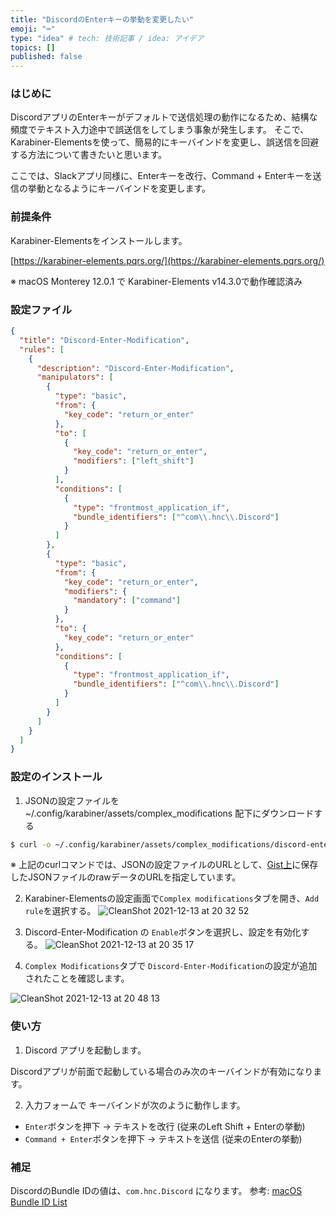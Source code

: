 ```yaml
---
title: "DiscordのEnterキーの挙動を変更したい"
emoji: "⌨️"
type: "idea" # tech: 技術記事 / idea: アイデア
topics: []
published: false
---
```


### はじめに

DiscordアプリのEnterキーがデフォルトで送信処理の動作になるため、結構な頻度でテキスト入力途中で誤送信をしてしまう事象が発生します。
そこで、Karabiner-Elementsを使って、簡易的にキーバインドを変更し、誤送信を回避する方法について書きたいと思います。

ここでは、Slackアプリ同様に、Enterキーを改行、Command + Enterキーを送信の挙動となるようにキーバインドを変更します。

### 前提条件

Karabiner-Elementsをインストールします。

[https://karabiner-elements.pqrs.org/](https://karabiner-elements.pqrs.org/)

※ macOS Monterey 12.0.1 で Karabiner-Elements v14.3.0で動作確認済み


### 設定ファイル

```json
{
  "title": "Discord-Enter-Modification",
  "rules": [
    {
      "description": "Discord-Enter-Modification",
      "manipulators": [
        {
          "type": "basic",
          "from": {
            "key_code": "return_or_enter"
          },
          "to": [
            {
              "key_code": "return_or_enter",
              "modifiers": ["left_shift"]
            }
          ],
          "conditions": [
            {
              "type": "frontmost_application_if",
              "bundle_identifiers": ["^com\\.hnc\\.Discord"]
            }
          ]
        },
        {
          "type": "basic",
          "from": {
            "key_code": "return_or_enter",
            "modifiers": {
              "mandatory": ["command"]
            }
          },
          "to": {
            "key_code": "return_or_enter"
          },
          "conditions": [
            {
              "type": "frontmost_application_if",
              "bundle_identifiers": ["^com\\.hnc\\.Discord"]
            }
          ]
        }
      ]
    }
  ]
}
```

### 設定のインストール

1. JSONの設定ファイルを ~/.config/karabiner/assets/complex_modifications 配下にダウンロードする

```bash
$ curl -o ~/.config/karabiner/assets/complex_modifications/discord-enter-modification.json https://gist.githubusercontent.com/mh-mobile/e792d6a1d96a11a0fc587449c2d4c2d6/raw/ae56333a1940e83b7ea6d6d3d79324d64aaaeb0e/discord-enter-modification.json
```

※  上記のcurlコマンドでは、JSONの設定ファイルのURLとして、[Gist上](https://gist.github.com/mh-mobile/e792d6a1d96a11a0fc587449c2d4c2d6)に保存したJSONファイルのrawデータのURLを指定しています。

2. Karabiner-Elementsの設定画面で```Complex modifications```タブを開き、```Add rule```を選択する。
![CleanShot 2021-12-13 at 20 32 52](https://user-images.githubusercontent.com/13811034/145805083-7242d365-4b0a-4d82-b9c5-44041e8a4776.png)

3. Discord-Enter-Modification の ```Enable```ボタンを選択し、設定を有効化する。
![CleanShot 2021-12-13 at 20 35 17](https://user-images.githubusercontent.com/13811034/145805412-bb6d17a4-0a37-49ea-b2a8-9d8493468449.png)

4. ```Complex Modifications```タブで ```Discord-Enter-Modification```の設定が追加されたことを確認します。

![CleanShot 2021-12-13 at 20 48 13](https://user-images.githubusercontent.com/13811034/145807272-7d90e828-8aab-493c-9cde-d4d770cbb870.png)


### 使い方

1. Discord アプリを起動します。

Discordアプリが前面で起動している場合のみ次のキーバインドが有効になります。

2. 入力フォームで キーバインドが次のように動作します。

- ```Enter```ボタンを押下 → テキストを改行 (従来のLeft Shift + Enterの挙動)
- ```Command + Enter```ボタンを押下 → テキストを送信 (従来のEnterの挙動)

### 補足

DiscordのBundle IDの値は、```com.hnc.Discord``` になります。
参考: [macOS Bundle ID List](https://macbundleid.lemonproductions.ca/)
